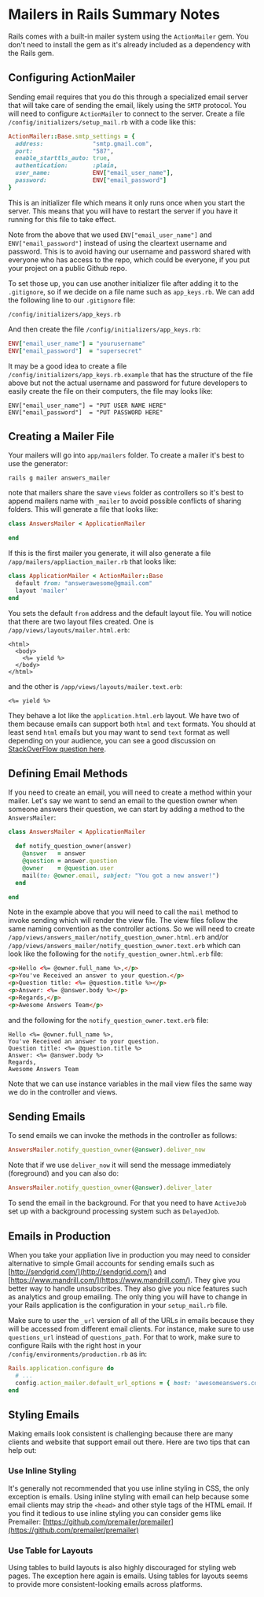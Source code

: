 # Mailers in Rails Summary Notes
Rails comes with a built-in mailer system using the `ActionMailer` gem. You don't need to install the gem as it's already included as a dependency with the Rails gem.

## Configuring ActionMailer
Sending email requires that you do this through a specialized email server that will take care of sending the email, likely using the `SMTP` protocol. You will need to configure `ActionMailer` to connect to the server. Create a file `/config/initializers/setup_mail.rb` with a code like this:
```ruby
ActionMailer::Base.smtp_settings = {
  address:              "smtp.gmail.com",
  port:                 "587",
  enable_starttls_auto: true,
  authentication:       :plain,
  user_name:            ENV["email_user_name"],
  password:             ENV["email_password"]
}
```
This is an initializer file which means it only runs once when you start the server. This means that you will have to restart the server if you have it running for this file to take effect.

Note from the above that we used `ENV["email_user_name"]` and `ENV["email_password"]` instead of using the cleartext username and password. This is to avoid having our username and password shared with everyone who has access to the repo, which could be everyone, if you put your project on a public Github repo.

To set those up, you can use another initializer file after adding it to the `.gitignore`, so if we decide on a file name such as `app_keys.rb`. We can add the following line to our `.gitignore` file:
```
/config/initializers/app_keys.rb
```
And then create the file `/config/initializers/app_keys.rb`:
```ruby
ENV["email_user_name"] = "yourusername"
ENV["email_password"]  = "supersecret"
```
It may be a good idea to create a file `/config/initializers/app_keys.rb.example` that has the structure of the file above but not the actual username and password for future developers to easily create the file on their computers, the file may looks like:
```text
ENV["email_user_name"] = "PUT USER NAME HERE"
ENV["email_password"]  = "PUT PASSWORD HERE"
```

## Creating a Mailer File
Your mailers will go into `app/mailers` folder. To create a mailer it's best to use the generator:
```shell
rails g mailer answers_mailer
```
note that mailers share the save `views` folder as controllers so it's best to append mailers name with `_mailer` to avoid possible conflicts of sharing folders. This will generate a file that looks like:
```ruby
class AnswersMailer < ApplicationMailer

end
```
If this is the first mailer you generate, it will also generate a file `/app/mailers/appliaction_mailer.rb` that looks like:
```ruby
class ApplicationMailer < ActionMailer::Base
  default from: "answerawesome@gmail.com"
  layout 'mailer'
end
```
You sets the default `from` address and the default layout file. You will notice that there are two layout files created. One is `/app/views/layouts/mailer.html.erb`:
```
<html>
  <body>
    <%= yield %>
  </body>
</html>
```
and the other is `/app/views/layouts/mailer.text.erb`:
```
<%= yield %>
```
They behave a lot like the `application.html.erb` layout. We have two of them because emails can support both `html` and `text` formats. You should at least send `html` emails but you may want to send `text` format as well depending on your audience, you can see a good discussion on [StackOverFlow question here](http://webmasters.stackexchange.com/questions/21367/plain-text-email-support-is-it-still-needed-in-2011).

## Defining Email Methods
If you need to create an email, you will need to create a method within your mailer. Let's say we want to send an email to the question owner when someone answers their question, we can start by adding a method to the `AnswersMailer`:
```ruby
class AnswersMailer < ApplicationMailer

  def notify_question_owner(answer)
    @answer   = answer
    @question = answer.question
    @owner    = @question.user
    mail(to: @owner.email, subject: "You got a new answer!")
  end

end
```
Note in the example above that you will need to call the `mail` method to invoke sending which will render the view file. The view files follow the same naming convention as the controller actions. So we will need to create `/app/views/answers_mailer/notify_question_owner.html.erb` and/or `/app/views/answers_mailer/notify_question_owner.text.erb` which can look like the following for the `notify_question_owner.html.erb` file:
```html
<p>Hello <%= @owner.full_name %>,</p>
<p>You've Received an answer to your question.</p>
<p>Question title: <%= @question.title %></p>
<p>Answer: <%= @answer.body %></p>
<p>Regards,</p>
<p>Awesome Answers Team</p>
```
and the following for the `notify_question_owner.text.erb` file:
```text
Hello <%= @owner.full_name %>,
You've Received an answer to your question.
Question title: <%= @question.title %>
Answer: <%= @answer.body %>
Regards,
Awesome Answers Team
```
Note that we can use instance variables in the mail view files the same way we do in the controller and views.

## Sending Emails
To send emails we can invoke the methods in the controller as follows:
```ruby
AnswersMailer.notify_question_owner(@answer).deliver_now
```
Note that if we use `deliver_now` it will send the message immediately (foreground) and you can also do:
```ruby
AnswersMailer.notify_question_owner(@answer).deliver_later
```
To send the email in the background. For that you need to have `ActiveJob` set up with a background processing system such as `DelayedJob`.

## Emails in Production
When you take your appliation live in production you may need to consider alternative to simple Gmail accounts for sending emails such as [http://sendgrid.com/](http://sendgrid.com/) and [https://www.mandrill.com/](https://www.mandrill.com/). They give you better way to handle unsubscribes. They also give you nice features such as analytics and group emailing. The only thing you will have to change in your Rails application is the configuration in your `setup_mail.rb` file.

Make sure to user the `_url` version of all of the URLs in emails because they will be accessed from different email clients. For instance, make sure to use `questions_url` instead of `questions_path`. For that to work, make sure to configure Rails with the right host in your `/config/environments/production.rb` as in:
```ruby
Rails.application.configure do
  # ...
  config.action_mailer.default_url_options = { host: 'awesomeanswers.co' }
end
```

## Styling Emails
Making emails look consistent is challenging because there are many clients and website that support email out there. Here are two tips that can help out:
### Use Inline Styling
It's generally not recommended that you use inline styling in CSS, the only exception is emails. Using inline styling with email can help because some email clients may strip the `<head>` and other style tags of the HTML email. If you find it tedious to use inline styling you can consider gems like Premailer: [https://github.com/premailer/premailer](https://github.com/premailer/premailer)

### Use Table for Layouts
Using tables to build layouts is also highly discouraged for styling web pages. The exception here again is emails. Using tables for layouts seems to provide more consistent-looking emails across platforms.